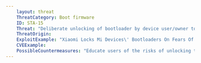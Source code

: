 ```yaml
---
    layout: threat
    ThreatCategory: Boot firmware
    ID: STA-15
    Threat: "Deliberate unlocking of bootloader by device user/owner to install custom operating systems, which could then enable an attacker to use the bootloader to install malware"
    ThreatOrigin:
    ExploitExample: "Xiaomi Locks Mi Devices\' Bootloaders On Fears Of Malware And Security Risks: Up To 21 Days To Unlock [^47]"
    CVEExample:
    PossibleCountermeasures: "Educate users of the risks of unlocking the device bootloader Device integrity checking Android SafetyNet API for attestations"
---
```

